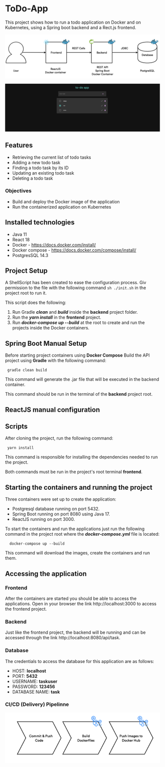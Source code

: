# ToDo-App

This project shows how to run a todo application on Docker and on Kubernetes, using a Spring boot backend and a Rect.js frontend.

![](images/architecture.png )

![](images/ui.png )

## Features 

* Retrieving the current list of todo tasks
* Adding a new todo task
* Finding a todo task by its ID
* Updating an existing todo task
* Deleting a todo task

### Objectives 

* Build and deploy the Docker image of the application 
* Run the containerized application on Kubernetes  


## Installed technologies 

- Java 11
- React 18 
- Docker - https://docs.docker.com/install/
- Docker compose - https://docs.docker.com/compose/install/
- PostgresSQL 14.3


## **Project Setup**
A ShellScript has been created to ease the configuration process. Giv permission to the file with the following command `sh ./init.sh` in the project root to run it.

This script does the following:

1. Run Gradle _**clean**_ and _**build**_ inside the **backend** project folder.
2. Run the _**yarn install**_ in the **frontend** project.
3. Run _**docker-compose up --build**_ at the root to create and run the projects inside the Docker containers.


## Spring Boot Manual Setup

Before starting project containers using **Docker Compose** 
Build the API project using **Gradle** with the following command:

```
 gradle clean build 
```

This command will generate the .jar file that will be executed in the backend container.

This command should be run in the terminal of the **backend** project root.


## ReactJS manual configuration


## Scripts

After cloning the project, run the following command:

```
 yarn install
```

This command is responsible for installing the dependencies needed to run the project.

Both commands must be run in the project's root terminal **frontend**.


## Starting the containers and running the project

Three containers were set up to create the application:

- Postgresql database running on port 5432.
- Spring Boot running on port 8080 using Java 17.
- ReactJS running on port 3000.

To start the containers and run the applications just run the following command in the project root where the _**docker-compose.yml**_ file is located:

```
  docker-compose up --build
```

This command will download the images, create the containers and run them.


## Accessing the application

### Frontend

After the containers are started you should be able to access the applications. Open in your browser the link http://localhost:3000 to access the frontend project. 

### Backend

Just like the frontend project, the backend will be running and can be accessed through the link http://localhost:8080/api/task.


### Database

The credentials to access the database for this application are as follows:

- HOST: **localhost**
- PORT: **5432**
- USERNAME: **taskuser**
- PASSWORD: **123456**
- DATABASE NAME: **task**


### CI/CD (Delivery) Pipelinne
 

![](images/ci.png )




